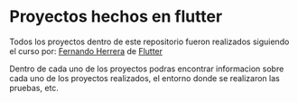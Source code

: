 
# Proyectos hechos en flutter

Todos los proyectos dentro de este repositorio fueron realizados siguiendo el curso por: [Fernando Herrera](https://github.com/Klerith) de [Flutter](https://cursos.devtalles.com/courses/flutter-movil-cero-a-experto)

Dentro de cada uno de los proyectos podras encontrar informacion sobre cada uno de los proyectos realizados, el entorno donde se realizaron las pruebas, etc.

